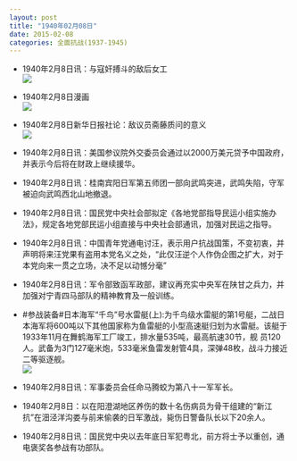 ```yaml
---
layout: post
title: "1940年02月08日"
date: 2015-02-08
categories: 全面抗战(1937-1945)
---
```


<meta name="referrer" content="no-referrer" />

- 1940年2月8日讯：与寇奸搏斗的敌后女工 <br/><img src="https://ww4.sinaimg.cn/large/aca367d8jw1ep2ddiklvaj20f70uvn4l.jpg" />

- 1940年2月8日漫画 <br/><img src="https://ww1.sinaimg.cn/large/aca367d8jw1ep2bmi2aimj20dy0ctgmz.jpg" />

- 1940年2月8日新华日报社论：敌议员斋藤质问的意义 <br/><img src="https://ww2.sinaimg.cn/large/aca367d8jw1ep29wqzgikj211y0hpwlc.jpg" />

- 1940年2月8日讯：美国参议院外交委员会通过以2000万美元贷予中国政府，并表示今后将在财政上继续援华。 

- 1940年2月8日讯：桂南宾阳日军第五师团一部向武鸣突进，武鸣失陷，守军被迫向武鸣西北山地撤退。 

- 1940年2月8日讯：国民党中央社会部拟定《各地党部指导民运小组实施办法》，规定各地党部民运小组直接与中央社会部通讯，加强对民运之指导。 

- 1940年2月8日讯：中国青年党通电讨汪，表示用户抗战国策，不变初衷，并声明将来汪党果有盗用本党名义之处，“此仅汪逆个人作伪企图之扩大，对于本党向来一贯之立场，决不足以动憾分毫” 

- 1940年2月8日讯：军令部致函军政部，建议再充实中央军在陕甘之兵力，并加强对宁青四马部队的精神教育及一般训练。 

- #参战装备#日本海军“千鸟”号水雷艇(上):为千鸟级水雷艇的第1号艇，二战日本海军将600吨以下其他国家称为鱼雷艇的小型高速艇归划为水雷艇。该艇于1933年11月在舞鹤海军工厂竣工，排水量535吨，最高航速30节，舰 员120人。武备为3门127毫米炮，533毫米鱼雷发射管4具，深弹48枚，战斗力接近二等驱逐舰。 <br/><img src="https://ww3.sinaimg.cn/large/aca367d8jw1ep1pyteh3ij20dp09pab9.jpg" />

- 1940年2月8日讯：军事委员会任命马腾蛟为第八十一军军长。 

- 1940年2月8日：以在阳澄湖地区养伤的数十名伤病员为骨干组建的“新江抗”在沺泾洋沟娄与前来偷袭的日军激战，毙伤日警备队长以下20余人。 

- 1940年2月8日讯：国民党中央以去年底日军犯粤北，前方将士予以重创，通电褒奖各参战有功部队。 

